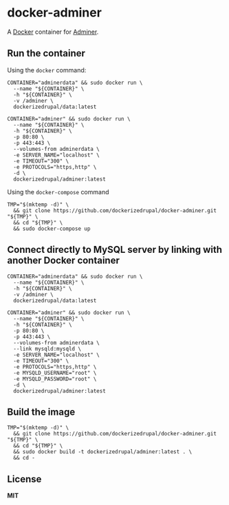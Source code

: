 # docker-adminer

A [Docker](https://docker.com/) container for [Adminer](http://www.adminer.org/).

## Run the container

Using the `docker` command:

    CONTAINER="adminerdata" && sudo docker run \
      --name "${CONTAINER}" \
      -h "${CONTAINER}" \
      -v /adminer \
      dockerizedrupal/data:latest

    CONTAINER="adminer" && sudo docker run \
      --name "${CONTAINER}" \
      -h "${CONTAINER}" \
      -p 80:80 \
      -p 443:443 \
      --volumes-from adminerdata \
      -e SERVER_NAME="localhost" \
      -e TIMEOUT="300" \
      -e PROTOCOLS="https,http" \
      -d \
      dockerizedrupal/adminer:latest

Using the `docker-compose` command

    TMP="$(mktemp -d)" \
      && git clone https://github.com/dockerizedrupal/docker-adminer.git "${TMP}" \
      && cd "${TMP}" \
      && sudo docker-compose up

## Connect directly to MySQL server by linking with another Docker container

    CONTAINER="adminerdata" && sudo docker run \
      --name "${CONTAINER}" \
      -h "${CONTAINER}" \
      -v /adminer \
      dockerizedrupal/data:latest
      
    CONTAINER="adminer" && sudo docker run \
      --name "${CONTAINER}" \
      -h "${CONTAINER}" \
      -p 80:80 \
      -p 443:443 \
      --volumes-from adminerdata \
      --link mysqld:mysqld \
      -e SERVER_NAME="localhost" \
      -e TIMEOUT="300" \
      -e PROTOCOLS="https,http" \
      -e MYSQLD_USERNAME="root" \
      -e MYSQLD_PASSWORD="root" \
      -d \
      dockerizedrupal/adminer:latest

## Build the image

    TMP="$(mktemp -d)" \
      && git clone https://github.com/dockerizedrupal/docker-adminer.git "${TMP}" \
      && cd "${TMP}" \
      && sudo docker build -t dockerizedrupal/adminer:latest . \
      && cd -

## License

**MIT**
